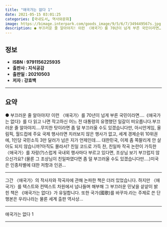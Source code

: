 ```yaml
---
title: "애국가는 없다 1"
date: 2021-05-15 03:01:25
categories: [국내도서, 역사와문화]
image: https://bimage.interpark.com/goods_image/9/5/6/7/349449567s.jpg
description: ● 부끄러운 줄 알아야지! 이런 〈애국가〉를 70년이 넘게 부른 국민이라면….《애국가는 없다》를 다 읽고 나면 작고하신 어느 전 대통령의 유명했던 일갈이 떠오릅니다.부끄러운 줄 알아야지….무지한 탓이라면 좀 덜 부끄러울 수도 있겠습니다만, 아시안게임, 올림픽, 월드컵에 주요 국제 행사
---
```


## **정보**

- **ISBN : 9791156225935**
- **출판사 : 지식공감**
- **출판일 : 20210503**
- **저자 : 강효백**

------



## **요약**

●  부끄러운 줄 알아야지! 이런 〈애국가〉를 70년이 넘게 부른 국민이라면….《애국가는 없다》를 다 읽고 나면 작고하신 어느 전 대통령의 유명했던 일갈이 떠오릅니다.부끄러운 줄 알아야지….무지한 탓이라면 좀 덜 부끄러울 수도 있겠습니다만, 아시안게임, 올림픽, 월드컵에 주요 국제 행사라면 치러보지 않은 행사가 없고, 세계 경제순위 10위권에, 1인당 국민소득 3만 달러가 넘은 지가 언제인데…. 대한민국, 이제 좀 쪽팔리게 안 살아도 되지 않습니까?아직도 몰라서? 친일 코드로 가득 찬, 친일파 작곡 논란이 가득한 〈애국가〉를 자랑(?)스럽게 국내외 행사마다 부르고 있다면, 조상님 보기 부끄럽지 않으신가요? (물론 그 조상님이 친일파였다면 좀 덜 부끄러울 수도 있겠습니다만….)미국은 인종차별에 대한 저항과 인권...

------

그간 〈애국가〉의 작사자와 작곡자에 관해 논파한 책은 더러 있었습니다. 하지만 〈애국가〉를 텍스트와 컨텍스트 차원에서 넘나들며 해부해 그 부끄러운 민낯을 샅샅이 밝힌 책은 《애국가는 없다》가 유일합니다. 또한 국가(國歌)를 바꾸자.라는 주제로 쓴 단행본은 우리나라는 물론 세계 출판 역사상... 

------


애국가는 없다 1 

------



